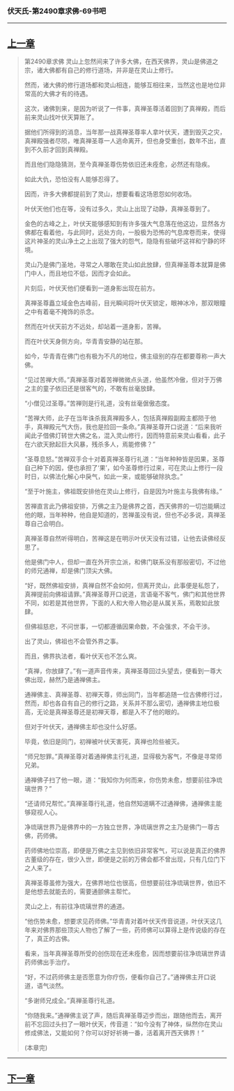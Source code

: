 ### 伏天氏-第2490章求佛-69书吧

--------
[上一章](./16db750cacb29bd6f1142cdb8ac517eb.md)
--------


>
>
>
>第2490章求佛
>灵山上忽然间来了许多大佛，在西天佛界，灵山是佛道之宗，诸大佛都有自己的修行道场，并非是在灵山上修行。
>
>然而，诸大佛的修行道场都和灵山相连，能够互相往来，当然这也是地位非常高的大佛才有的待遇。
>
>这次，诸佛到来，是因为听说了一件事，真禅圣尊活着回到了真禅殿，而后前来灵山找叶伏天算账了。
>
>据他们所得到的消息，当年那一战真禅圣尊率人拿叶伏天，遭到毁灭之灾，真禅殿强者尽陨，唯真禅圣尊一人逃命离开，但也身受重创，数年不出，直到不久前才回到真禅殿。
>
>而且他们隐隐猜测，至今真禅圣尊伤势依旧还未痊愈，必然还有隐疾。
>
>如此大仇，恐怕没有人能够忍得了。
>
>因而，许多大佛都提前到了灵山，想要看看这场恩怨如何收场。
>
>叶伏天他们也在等，没有过多久，灵山上出现了动静，真禅圣尊到了。
>
>金色的古峰之上，叶伏天能够感知到有许多强大气息落在他这边，显然各方佛都在看着他，与此同时，远处方向，一股极为恐怖的气息席卷而来，使得这片神圣的灵山净土之上出现了强大的怨气，隐隐有些破坏这祥和宁静的环境。
>
>灵山乃是佛门圣地，寻常之人哪敢在灵山如此放肆，但真禅圣尊本就算是佛门中人，而且地位不低，因而才会如此。
>
>片刻后，叶伏天他们便看到一道身影出现在前方。
>
>真禅圣尊矗立域金色古峰前，目光瞬间将叶伏天锁定，眼神冰冷，那双眼瞳之中有着毫不掩饰的杀念。
>
>然而在叶伏天前方不远处，却站着一道身影，苦禅。
>
>而在叶伏天身侧方向，华青青安静的站在那。
>
>如今，华青青在佛门也有极为不凡的地位，佛主级别的存在都要尊称一声大佛。
>
>“见过苦禅大师。”真禅圣尊对着苦禅微微点头道，他虽然冷傲，但对于万佛之主的童子依旧还是很客气的，不敢有丝毫放肆。
>
>“小僧见过圣尊。”苦禅则是行礼道，没有丝毫倨傲态度。
>
>“苦禅大师，此子在当年诛杀我真禅殿多人，包括真禅殿副殿主都陨于他手，真禅殿元气大伤，我也是捡回一条命。”真禅圣尊开口说道：“后来我听闻此子借佛灯转世大佛之名，混入灵山修行，因而特意前来灵山看看，此子在六欲天掀起巨大风暴，残杀多人，焉能修佛？”
>
>“圣尊息怒。”苦禅双手合十对着真禅圣尊行礼道：“当年种种皆是因果，圣尊自己种下的因，便也承担了‘果’，如今圣尊修行过来，可在灵山上修行一段时日，以佛法化解心中戾气，如此一来，或能够破除执念。”
>
>“至于叶施主，佛祖既安排他在灵山上修行，自是因为叶施主与我佛有缘。”
>
>苦禅直言此乃佛祖安排，万佛之主乃是佛界之首，西天佛界的一切岂能瞒过他的眼，当年种种，他自是知道的，苦禅虽没有说，但也不必多说，真禅圣尊自己会明白。
>
>真禅圣尊自然听得明白，苦禅这是在明示叶伏天没有过错，让他去读佛经反思了。
>
>他是佛门中人，但却一直在外开宗立派，和佛门联系没有那般密切，不过他的师兄通禅，却是佛门顶尖大佛。
>
>“好，既然佛祖安排，真禅自然不会如何，但离开灵山，此事便是私怨了，真禅提前向佛祖请罪。”真禅圣尊开口说道，言语毫不客气，佛门和其他世界不同，如若是其他世界，下面的人和大帝人物必是从属关系，焉敢如此放肆。
>
>但佛祖慈悲，不问世事，一切都遵循因果命数，不会强求，不会干涉。
>
>出了灵山，佛祖也不会管外界之事。
>
>而且，佛界执法者，看叶伏天也不怎么爽。
>
>“真禅，你放肆了。”有一道声音传来，真禅圣尊回过头望去，便看到一尊大佛出现，赫然乃是通禅佛主。
>
>通禅佛主、真禅圣尊、初禅天尊，师出同门，当年都追随一位古佛修行过，然而，却也各自有自己的修行之路，关系并不那么密切，通禅佛主地位极高，无论是真禅圣尊还是初禅天尊，都是入不了他的眼的。
>
>但对于叶伏天，通禅佛主却也没什么好感。
>
>毕竟，依旧是同门，初禅被叶伏天害死，真禅也险些被灭。
>
>“师兄恕罪。”真禅圣尊对着通禅佛主行礼道，显得极为客气，不像是寻常师兄弟。
>
>通禅佛子扫了他一眼，道：“我知你为何而来，你伤势未愈，想要前往净琉璃世界？”
>
>“还请师兄帮忙。”真禅圣尊行礼道，他自然知道瞒不过通禅佛，通禅佛主能够窥视人心。
>
>净琉璃世界乃是佛界中的一方独立世界，净琉璃世界之主乃是佛门一尊古佛，药师佛。
>
>药师佛地位崇高，即便是万佛之主见到依旧非常客气，可以说是真正的佛界古董级的存在，很少入世，即便是之前的万佛会都不曾出现，只有几位门下之人来了。
>
>真禅圣尊虽修为强大，在佛界地位也很高，但想要前往净琉璃世界，依旧不是他想去就能去的，需要通颤佛主帮忙。
>
>灵山之上，有前往净琉璃世界的通道。
>
>“他伤势未愈，想要求见药师佛。”华青青对着叶伏天传音说道，叶伏天这几年来对佛界那些顶尖人物也了解了一些，药师佛可以算得上是传说级的存在了，真正的古佛。
>
>看来，当年真禅圣尊所受的创伤现在还未痊愈，因而想要前往净琉璃世界请药师佛出手治疗。
>
>“好，不过药师佛主是否愿意为你疗伤，便看你自己了。”通禅佛主开口说道，语气淡然。
>
>“多谢师兄成全。”真禅圣尊行礼道。
>
>“你随我来。”通禅佛主说了声，随后真禅圣尊迈步而出，跟随他而去，离开前不忘回过头扫了一眼叶伏天，传音道：“如今没有了神体，纵然你在灵山修成佛法，又能如何？你可以好好祈祷一番，活着离开西天佛界！”
>
>(本章完)
>
>

--------
[下一章](./618f9389507c630d2f6c099d4f0af8be.md)
--------

